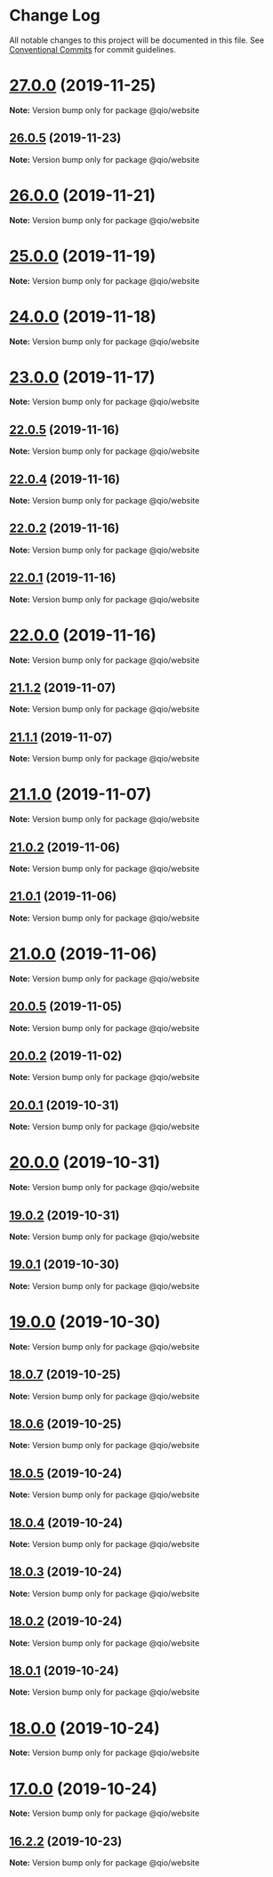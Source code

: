# Change Log

All notable changes to this project will be documented in this file.
See [Conventional Commits](https://conventionalcommits.org) for commit guidelines.

# [27.0.0](https://github.com/tusharmath/qio/compare/v26.0.5...v27.0.0) (2019-11-25)

**Note:** Version bump only for package @qio/website





## [26.0.5](https://github.com/tusharmath/qio/compare/v26.0.4...v26.0.5) (2019-11-23)

**Note:** Version bump only for package @qio/website





# [26.0.0](https://github.com/tusharmath/qio/compare/v25.1.0...v26.0.0) (2019-11-21)

**Note:** Version bump only for package @qio/website





# [25.0.0](https://github.com/tusharmath/qio/compare/v24.0.0...v25.0.0) (2019-11-19)

**Note:** Version bump only for package @qio/website





# [24.0.0](https://github.com/tusharmath/qio/compare/v23.0.0...v24.0.0) (2019-11-18)

**Note:** Version bump only for package @qio/website





# [23.0.0](https://github.com/tusharmath/qio/compare/v22.0.5...v23.0.0) (2019-11-17)

**Note:** Version bump only for package @qio/website





## [22.0.5](https://github.com/tusharmath/qio/compare/v22.0.4...v22.0.5) (2019-11-16)

**Note:** Version bump only for package @qio/website





## [22.0.4](https://github.com/tusharmath/qio/compare/v22.0.3...v22.0.4) (2019-11-16)

**Note:** Version bump only for package @qio/website





## [22.0.2](https://github.com/tusharmath/qio/compare/v22.0.1...v22.0.2) (2019-11-16)

**Note:** Version bump only for package @qio/website





## [22.0.1](https://github.com/tusharmath/qio/compare/v22.0.0...v22.0.1) (2019-11-16)

**Note:** Version bump only for package @qio/website

# [22.0.0](https://github.com/tusharmath/qio/compare/v21.2.1...v22.0.0) (2019-11-16)

**Note:** Version bump only for package @qio/website

## [21.1.2](https://github.com/tusharmath/qio/compare/v21.1.1...v21.1.2) (2019-11-07)

**Note:** Version bump only for package @qio/website

## [21.1.1](https://github.com/tusharmath/qio/compare/v21.1.0...v21.1.1) (2019-11-07)

**Note:** Version bump only for package @qio/website

# [21.1.0](https://github.com/tusharmath/qio/compare/v21.0.2...v21.1.0) (2019-11-07)

**Note:** Version bump only for package @qio/website

## [21.0.2](https://github.com/tusharmath/qio/compare/v21.0.1...v21.0.2) (2019-11-06)

**Note:** Version bump only for package @qio/website

## [21.0.1](https://github.com/tusharmath/qio/compare/v21.0.0...v21.0.1) (2019-11-06)

**Note:** Version bump only for package @qio/website

# [21.0.0](https://github.com/tusharmath/qio/compare/v20.0.6...v21.0.0) (2019-11-06)

**Note:** Version bump only for package @qio/website

## [20.0.5](https://github.com/tusharmath/qio/compare/v20.0.4...v20.0.5) (2019-11-05)

**Note:** Version bump only for package @qio/website

## [20.0.2](https://github.com/tusharmath/qio/compare/v20.0.1...v20.0.2) (2019-11-02)

**Note:** Version bump only for package @qio/website

## [20.0.1](https://github.com/tusharmath/qio/compare/v20.0.0...v20.0.1) (2019-10-31)

**Note:** Version bump only for package @qio/website

# [20.0.0](https://github.com/tusharmath/qio/compare/v19.0.2...v20.0.0) (2019-10-31)

**Note:** Version bump only for package @qio/website

## [19.0.2](https://github.com/tusharmath/qio/compare/v19.0.1...v19.0.2) (2019-10-31)

**Note:** Version bump only for package @qio/website

## [19.0.1](https://github.com/tusharmath/qio/compare/v19.0.0...v19.0.1) (2019-10-30)

**Note:** Version bump only for package @qio/website

# [19.0.0](https://github.com/tusharmath/qio/compare/v18.0.7...v19.0.0) (2019-10-30)

**Note:** Version bump only for package @qio/website

## [18.0.7](https://github.com/tusharmath/qio/compare/v18.0.6...v18.0.7) (2019-10-25)

**Note:** Version bump only for package @qio/website

## [18.0.6](https://github.com/tusharmath/qio/compare/v18.0.5...v18.0.6) (2019-10-25)

**Note:** Version bump only for package @qio/website

## [18.0.5](https://github.com/tusharmath/qio/compare/v18.0.4...v18.0.5) (2019-10-24)

**Note:** Version bump only for package @qio/website

## [18.0.4](https://github.com/tusharmath/qio/compare/v18.0.3...v18.0.4) (2019-10-24)

**Note:** Version bump only for package @qio/website

## [18.0.3](https://github.com/tusharmath/qio/compare/v18.0.2...v18.0.3) (2019-10-24)

**Note:** Version bump only for package @qio/website

## [18.0.2](https://github.com/tusharmath/qio/compare/v18.0.1...v18.0.2) (2019-10-24)

**Note:** Version bump only for package @qio/website

## [18.0.1](https://github.com/tusharmath/qio/compare/v18.0.0...v18.0.1) (2019-10-24)

**Note:** Version bump only for package @qio/website

# [18.0.0](https://github.com/tusharmath/qio/compare/v16.2.3...v18.0.0) (2019-10-24)

**Note:** Version bump only for package @qio/website

# [17.0.0](https://github.com/tusharmath/qio/compare/v16.2.3...v17.0.0) (2019-10-24)

**Note:** Version bump only for package @qio/website

## [16.2.2](https://github.com/tusharmath/qio/compare/v16.2.1...v16.2.2) (2019-10-23)

**Note:** Version bump only for package @qio/website
